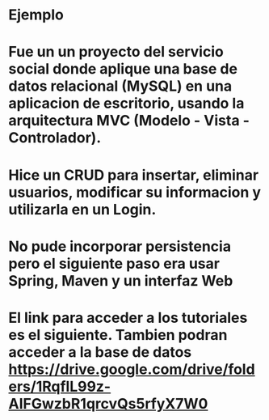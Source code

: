 # Ejemplo
# Fue un un proyecto del servicio social donde aplique una base de datos relacional (MySQL) en una aplicacion de escritorio, usando la arquitectura MVC (Modelo - Vista - Controlador).
# Hice un CRUD para insertar, eliminar usuarios, modificar su informacion y utilizarla en un Login.
# No pude incorporar persistencia pero el siguiente paso era usar Spring, Maven y un interfaz Web
# El link para acceder a los tutoriales es el siguiente. Tambien podran acceder a la base de datos https://drive.google.com/drive/folders/1RqflL99z-AIFGwzbR1qrcvQs5rfyX7W0
